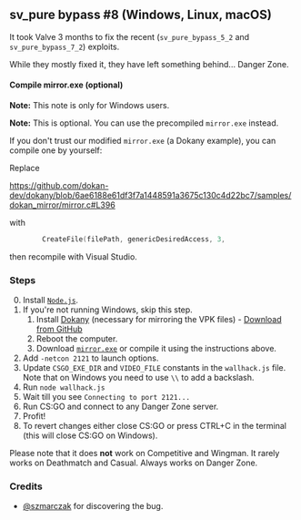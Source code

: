 ## sv\_pure bypass \#8 (Windows, Linux, macOS)

It took Valve 3 months to fix the recent (`sv_pure_bypass_5_2` and `sv_pure_bypass_7_2`) exploits.

While they mostly fixed it, they have left something behind... Danger Zone.

#### Compile mirror.exe (optional)

**Note:** This note is only for Windows users.

**Note:** This is optional. You can use the precompiled `mirror.exe` instead.

If you don't trust our modified `mirror.exe` (a Dokany example), you can compile one by yourself:

Replace

https://github.com/dokan-dev/dokany/blob/6ae6188e61df3f7a1448591a3675c130c4d22bc7/samples/dokan_mirror/mirror.c#L396

with

```c
        CreateFile(filePath, genericDesiredAccess, 3,
```

then recompile with Visual Studio.

### Steps

0. Install [`Node.js`](https://nodejs.org/en/download/current/).
1. If you're not running Windows, skip this step.
    1. Install [Dokany](https://github.com/dokan-dev/dokany) (necessary for mirroring the VPK files) - [Download from GitHub](https://github.com/dokan-dev/dokany/releases/download/v1.4.0.1000/Dokan_x64.msi)
    2. Reboot the computer.
    3. Download [`mirror.exe`](mirror.exe) or compile it using the instructions above.
2. Add `-netcon 2121` to launch options.
3. Update `CSGO_EXE_DIR` and `VIDEO_FILE` constants in the `wallhack.js` file.
   Note that on Windows you need to use `\\` to add a backslash.
4. Run `node wallhack.js`
5. Wait till you see `Connecting to port 2121...`
6. Run CS:GO and connect to any Danger Zone server.
7. Profit!
8. To revert changes either close CS:GO or press CTRL+C in the terminal (this will close CS:GO on Windows).

Please note that it does **not** work on Competitive and Wingman. It rarely works on Deathmatch and Casual. Always works on Danger Zone.

### Credits

* [@szmarczak](https://github.com/szmarczak) for discovering the bug.
